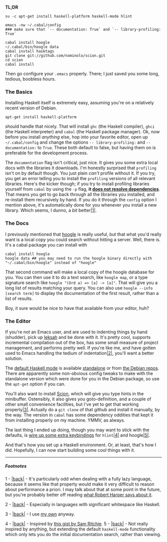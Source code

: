 **TL;DR**

```
su -c apt-get install haskell-platform haskell-mode hlint

emacs -nw ~/.cabal/config
### make sure that `-- documentation: True` and `-- library-profiling: True`

cabal install hoogle
~/.cabal/bin/hoogle data
cabal install hasktags
git clone git://github.com/nominolo/scion.git
cd scion
cabal install
```

Then go configure your `.emacs` properly. There; I just saved you some long, tedious, boobless hours.

### The Basics

Installing Haskell itself is extremely easy, assuming you're on a relatively recent version of Debian.

```
apt-get install haskell-platform
```

should handle that nicely. That will install `ghc` (the Haskell compiler), `ghci` (the Haskell interpreter) and `cabal` (the Haskell package manager). Ok, now before you install *anything* else, hop into your favorite editor, open up `~/.cabal/config` and change the options `-- library-profiling:` and `-- documentation:` to `True`. These both default to false, but having them on is preferable for the development process.

The `documentation` flag isn't critical, just nice. It gives you some extra local docs with the libraries it downloads. I'm honestly surprised that `profiling` isn't on by default though. You just plain *can't* profile without it. If you try, you get an error telling you to install the `profiling` versions of all relevant libraries. Here's the kicker though; if you try to install profiling libraries yourself from `cabal` by using the `-p` flag, **it [does not resolve dependencies](http://stackoverflow.com/questions/1704421/cabal-not-installing-dependencies-when-needing-profiling-libraries)**. That means you get to go back through all the libraries you installed, and re-install them recursively by hand. If you do it through the `config` option I mention above, it's automatically done for you whenever you install a new library. Which seems, I dunno, a *bit* better<a name="note-Mon-Sep-17-225932EDT-2012"></a>[|1|](#foot-Mon-Sep-17-225932EDT-2012).

### The Docs

I previously mentioned that [hoogle](http://www.haskell.org/hoogle/) is really useful, but that what you'd really want is a local copy you could search without hitting a server. Well, there is. It's a cabal package you can install with

```
cabal install hoogle
hoogle data ## you may need to run the hoogle binary directly with "~/.cabal/bin/hoogle" instead of "hoogle"
```

That second command will make a local copy of the hoogle database for you. You can then use it to do a text search, like `hoogle map`, or a type signature search like `hoogle "(Ord a) => [a] -> [a]"`. That will give you a long list of results matching your query. You can also use `hoogle --info [search term]` to display the documentation of the first result, rather than a list of results.

Boy, it sure would be nice to have that available from your editor, huh?

### The Editor

If you're not an Emacs user, and are used to indenting things by hand (shudder), pick up [leksah](http://leksah.org/) and be done with it. It's pretty cool, supports incremental compilation out of the box, has some small measure of project management, and performs pretty well. If you're like me, and have gotten used to Emacs handling the tedium of indentation<a name="note-Mon-Sep-17-230239EDT-2012"></a>[|2|](#foot-Mon-Sep-17-230239EDT-2012), you'll want a better solution.

The [default Haskell mode](http://projects.haskell.org/haskellmode-emacs/) is available [standalone](http://projects.haskell.org/haskellmode-emacs/) or from [the Debian repos](http://packages.debian.org/squeeze/haskell-mode). There are apparently some non-obvious config tweaks to make with the standalone version which were done for you in the Debian package, so use the `apt-get` option if you can.

You'll also want to install [Scion](https://github.com/nominolo/scion), which will give you type hints in the minibuffer. Ostensibly, it also gives you goto-definition, and a couple of other small convenience facilities, but I've yet to get that working properly<a name="note-Mon-Sep-17-230827EDT-2012"></a>[|3|](#foot-Mon-Sep-17-230827EDT-2012). Actually do a `git clone` of that github and install it manually, by the way. The version in `cabal` has some dependency oddities that kept it from installing properly on my machine. YMMV, as always.

The last thing I ended up doing, though you may want to stick with the defaults, is [wire up some extra keybindings](https://github.com/Inaimathi/emacs-utils/blob/master/ha-custom.el) for `hlint`<a name="note-Mon-Sep-17-231408EDT-2012"></a>[|4|](#foot-Mon-Sep-17-231408EDT-2012) and hoogle<a name="note-Mon-Sep-17-231413EDT-2012"></a>[|5|](#foot-Mon-Sep-17-231413EDT-2012).

And that's how you set up a Haskell environment. Or, at least, that's how I did. Hopefully, I can now start building some cool things with it.

* * *
##### Footnotes
1 - <a name="foot-Mon-Sep-17-225932EDT-2012"></a>[|back|](#note-Mon-Sep-17-225932EDT-2012) - It's particularly odd when dealing with a fully lazy language, because it seems like that property would make it very difficult to reason about performance a priori. I may talk about that at some point in the future, but you're probably better off reading [what Robert Harper says about it](https://existentialtype.wordpress.com/2012/08/26/yet-another-reason-not-to-be-lazy-or-imperative/).

2 - <a name="foot-Mon-Sep-17-230239EDT-2012"></a>[|back|](#note-Mon-Sep-17-230239EDT-2012) - Especially in languages with significant whitespace like Haskell.

3 - <a name="foot-Mon-Sep-17-230827EDT-2012"></a>[|back|](#note-Mon-Sep-17-230827EDT-2012) - I use [my own](https://github.com/Inaimathi/emacs-utils/blob/master/tagariffic.el) anyway.

4 - <a name="foot-Mon-Sep-17-231408EDT-2012"></a>[|back|](#note-Mon-Sep-17-231408EDT-2012) - Inspired by [this gist by Sam Ritchie](https://gist.github.com/1241059).
5 - <a name="foot-Mon-Sep-17-231413EDT-2012"></a>[|back|](#note-Mon-Sep-17-231413EDT-2012) - Not really inspired by anything, but extending the default `haskell-mode` functionality which only lets you do the initial documentation search, rather than viewing.
